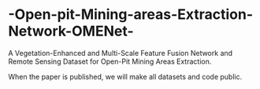 # -Open-pit-Mining-areas-Extraction-Network-OMENet-
A Vegetation-Enhanced and Multi-Scale Feature Fusion Network and Remote Sensing Dataset for Open-Pit Mining Areas Extraction.

When the paper is published, we will make all datasets and code public.
